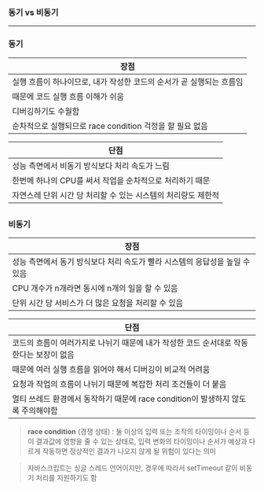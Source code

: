 ### 동기 vs 비동기

---

### **동기**

<div style="margin: 15px"></div>

| 장점                                                                 |
| -------------------------------------------------------------------- |
| 실행 흐름이 하나이므로, 내가 작성한 코드의 순서가 곧 실행되는 흐름임 |
| 때문에 코드 실행 흐름 이해가 쉬움                                    |
| 디버깅하기도 수월함                                                  |
| 순차적으로 실행되므로 race condition 걱정을 할 필요 없음             |

| 단점                                                          |
| ------------------------------------------------------------- |
| 성능 측면에서 비동기 방식보다 처리 속도가 느림                |
| 한번에 하나의 CPU를 써서 작업을 순차적으로 처리하기 때문      |
| 자연스레 단위 시간 당 처리할 수 있는 시스템의 처리량도 제한적 |

<div style="margin: 30px"></div>

### 비동기

<div style="margin: 15px"></div>

| 장점                                                                        |
| --------------------------------------------------------------------------- |
| 성능 측면에서 동기 방식보다 처리 속도가 빨라 시스템의 응답성을 높일 수 있음 |
| CPU 개수가 n개라면 동시에 n개의 일을 할 수 있음                             |
| 단위 시간 당 서비스가 더 많은 요청을 처리할 수 있음                         |

| 단점                                                                                    |
| --------------------------------------------------------------------------------------- |
| 코드의 흐름이 여러가지로 나뉘기 때문에 내가 작성한 코드 순서대로 작동한다는 보장이 없음 |
| 때문에 여러 실행 흐름을 읽어야 해서 디버깅이 비교적 어려움                              |
| 요청과 작업의 흐름이 나뉘기 때문에 복잡한 처리 조건들이 더 붙음                         |
| 멀티 쓰레드 환경에서 동작하기 때문에 race condition이 발생하지 않도록 주의해야함        |

> **race condition** (경쟁 상태) : 둘 이상의 입력 또는 조작의 타이밍이나 순서 등이 결과값에 영향을 줄 수 있는 상태로, 입력 변화의 타이밍이나 순서가 예상과 다르게 작동하면 정상적인 결과가 나오지 않게 될 위험이 있다는 의미

> 자바스크립트는 싱글 스레드 언어이지만, 경우에 따라서 setTimeout 같이 비동기 처리를 지원하기도 함

